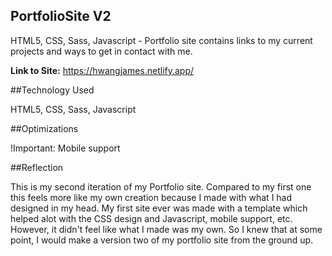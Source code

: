 ## PortfolioSite V2

HTML5, CSS, Sass, Javascript - Portfolio site contains links to my current projects and ways to get in contact with me.

**Link to Site:** https://hwangjames.netlify.app/

##Technology Used

HTML5, CSS, Sass, Javascript

##Optimizations

!Important: Mobile support

##Reflection

This is my second iteration of my Portfolio site. Compared to my first one this feels more like my own creation because I made with what I had designed in my head. My first site ever was made with a template which helped alot with the CSS design and Javascript, mobile support, etc. However, it didn't feel like what I made was my own. So I knew that at some point, I would make a version two of my portfolio site from the ground up.
